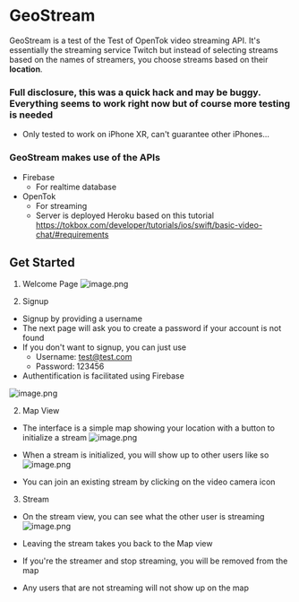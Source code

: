 # GeoStream
GeoStream is a test of the Test of OpenTok video streaming API. It's essentially the streaming service Twitch but instead of selecting streams based on the names of streamers, you choose streams based on their **location**.

### Full disclosure, this was a quick hack and may be buggy. Everything seems to work right now but of course more testing is needed
* Only tested to work on iPhone XR, can't guarantee other iPhones...

### GeoStream makes use of the APIs
* Firebase 
	* For realtime database
* OpenTok
	* For streaming
	* Server is deployed Heroku based on this tutorial https://tokbox.com/developer/tutorials/ios/swift/basic-video-chat/#requirements

## Get Started
1. Welcome Page
![image.png](https://github.com/ZiningW/GeoStream/raw/master/ReadMeImages/welcome.png)

2. Signup
* Signup by providing a username
* The next page will ask you to create a password if your account is not found
* If you don't want to signup, you can just use
	* Username: test@test.com
	* Password: 123456
* Authentification is facilitated using Firebase

![image.png](https://github.com/ZiningW/GeoStream/raw/master/ReadMeImages/login.png)

2. Map View
* The interface is a simple map showing your location with a button to initialize a stream
![image.png](https://github.com/ZiningW/GeoStream/raw/master/ReadMeImages/mainscreen.png)

* When a stream is initialized, you will show up to other users like so
![image.png](https://github.com/ZiningW/GeoStream/raw/master/ReadMeImages/otherusers.png)

* You can join an existing stream by clicking on the video camera icon

3. Stream
* On the stream view, you can see what the other user is streaming
![image.png](https://github.com/ZiningW/GeoStream/raw/master/ReadMeImages/stream.png)

* Leaving the stream takes you back to the Map view
* If you're the streamer and stop streaming, you will be removed from the map
* Any users that are not streaming will not show up on the map